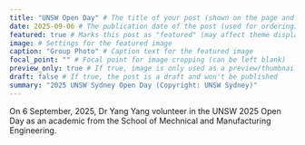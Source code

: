 ```yaml
---
title: "UNSW Open Day" # The title of your post (shown on the page and in lists)
date: 2025-09-06 # The publication date of the post (used for ordering)
featured: true # Marks this post as "featured" (may affect theme display)
image: # Settings for the featured image
caption: "Group Photo" # Caption text for the featured image
focal_point: "" # Focal point for image cropping (can be left blank)
preview_only: true # If true, image is only used as a preview/thumbnail
draft: false # If true, the post is a draft and won't be published
summary: "2025 UNSW Sydney Open Day (Copyright: UNSW Sydney)"
---
```


On 6 September, 2025, Dr Yang Yang volunteer in the UNSW 2025 Open Day as an academic from the School of Mechnical and Manufacturing Engineering.
